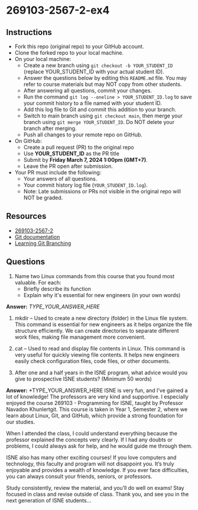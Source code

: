 # 269103-2567-2-ex4

## Instructions

* Fork this repo (original repo) to your GitHub account.
* Clone the forked repo to your local machine.
* On your local machine:
  * Create a new branch using `git checkout -b YOUR_STUDENT_ID` (replace YOUR_STUDENT_ID with your actual student ID).
  * Answer the questions below by editing this `README.md` file. You may refer to course materials but may NOT copy from other students.
  * After answering all questions, commit your changes.
  * Run the command `git log --oneline > YOUR_STUDENT_ID.log` to save your commit history to a file named with your student ID.
  * Add this log file to Git and commit this addition to your branch.
  * Switch to main branch using `git checkout main`, then merge your branch using `git merge YOUR_STUDENT_ID`. Do NOT delete your branch after merging.
  * Push all changes to your remote repo on GitHub.
* On GitHub:
  * Create a pull request (PR) to the original repo
  * Use **YOUR_STUDENT_ID** as the PR title
  * Submit by **Friday March 7, 2024 1:00pm (GMT+7)**.
  * Leave the PR open after submission.
* Your PR must include the following:
  * Your answers of all questions.
  * Your commit history log file (`YOUR_STUDENT_ID.log`).
  * Note: Late submissions or PRs not visible in the original repo will NOT be graded.

## Resources
* [269103-2567-2](https://mango-cmu.instructure.com/courses/11947)
* [Git documentation](https://git-scm.com/docs)
* [Learning Git Branching](https://learngitbranching.js.org)

## Questions

1. Name two Linux commands from this course that you found most valuable. For each:
   * Briefly describe its function
   * Explain why it's essential for new engineers (in your own words)

**Answer:** 
*TYPE_YOUR_ANSWER_HERE*
1. mkdir – Used to create a new directory (folder) in the Linux file system.
This command is essential for new engineers as it helps organize the file structure efficiently. We can create directories to separate different work files, making file management more convenient.
2. cat – Used to read and display file contents in Linux.
This command is very useful for quickly viewing file contents. It helps new engineers easily check configuration files, code files, or other documents.



2. After one and a half years in the ISNE program, what advice would you give to prospective ISNE students? (Minimum 50 words)

**Answer:** 
*TYPE_YOUR_ANSWER_HERE
ISNE is very fun, and I’ve gained a lot of knowledge! The professors are very kind and supportive. I especially enjoyed the course 269103 - Programming for ISNE, taught by Professor Navadon Khunlertgit. This course is taken in Year 1, Semester 2, where we learn about Linux, Git, and GitHub, which provide a strong foundation for our studies.

When I attended the class, I could understand everything because the professor explained the concepts very clearly. If I had any doubts or problems, I could always ask for help, and he would guide me through them.

ISNE also has many other exciting courses! If you love computers and technology, this faculty and program will not disappoint you. It’s truly enjoyable and provides a wealth of knowledge. If you ever face difficulties, you can always consult your friends, seniors, or professors.

Study consistently, review the material, and you’ll do well on exams! Stay focused in class and revise outside of class. Thank you, and see you in the next generation of ISNE students...
